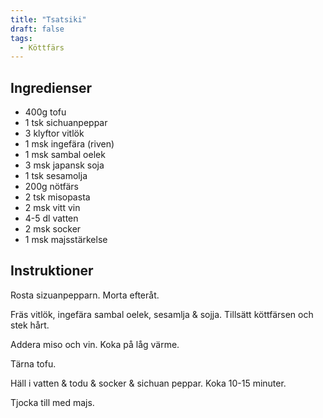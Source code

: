 ```yaml
---
title: "Tsatsiki"  
draft: false
tags:
  - Köttfärs
---
```


## Ingredienser
- 400g tofu 
- 1 tsk sichuanpeppar
- 3 klyftor vitlök
- 1 msk ingefära (riven)
- 1 msk sambal oelek
- 3 msk japansk soja
- 1 tsk sesamolja
- 200g nötfärs
- 2 tsk misopasta
- 2 msk vitt vin
- 4-5 dl vatten
- 2 msk socker
- 1 msk majsstärkelse

## Instruktioner
Rosta sizuanpepparn. Morta efteråt.

Fräs vitlök, ingefära sambal oelek, sesamlja & sojja. Tillsätt köttfärsen och stek hårt.

Addera miso och vin. Koka på låg värme.

Tärna tofu.

Häll i vatten & todu & socker & sichuan peppar. Koka 10-15 minuter.

Tjocka till med majs.
